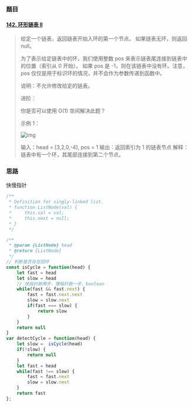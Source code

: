 ### 题目

#### [142. 环形链表 II](https://leetcode-cn.com/problems/linked-list-cycle-ii/)

> 给定一个链表，返回链表开始入环的第一个节点。 如果链表无环，则返回 null。
>
> 为了表示给定链表中的环，我们使用整数 pos 来表示链表尾连接到链表中的位置（索引从 0 开始）。 如果 pos 是 -1，则在该链表中没有环。注意，pos 仅仅是用于标识环的情况，并不会作为参数传递到函数中。
>
> 说明：不允许修改给定的链表。
>
> 进阶：
>
> 你是否可以使用 O(1) 空间解决此题？
>
>
> 示例 1：
>
> ![img](https://assets.leetcode-cn.com/aliyun-lc-upload/uploads/2018/12/07/circularlinkedlist.png)
>
> 输入：head = [3,2,0,-4], pos = 1
> 输出：返回索引为 1 的链表节点
> 解释：链表中有一个环，其尾部连接到第二个节点。

### 思路

快慢指针

```js
/**
 * Definition for singly-linked list.
 * function ListNode(val) {
 *     this.val = val;
 *     this.next = null;
 * }
 */

/**
 * @param {ListNode} head
 * @return {ListNode}
 */
// 判断是否存在回环
const isCycle = function(head) {
    let fast = head
    let slow = head
    // 快指针跑两步，慢指针跑一步，boolean
    while(fast && fast.next) {
        fast = fast.next.next
        slow = slow.next
        if(fast === slow) {
            return slow
        }
    }
    return null
}
var detectCycle = function(head) {
    let slow =  isCycle(head)
    if(!slow) {
        return null
    }
    let fast = head
    while(fast !== slow) {
        fast = fast.next
        slow = slow.next
    }
    return fast
};

```





